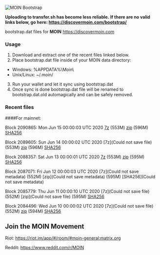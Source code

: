 ![MOIN Bootstrap](https://i.imgur.com/KjM1jMp.jpg)

**Uploading to transfer.sh has become less reliable.**
**If there are no valid links below, go here: https://discovermoin.com/bootstrap/**

bootstrap.dat files for **MOIN** https://discovermoin.com

### Usage

1. Download and extract one of the recent files linked below.
2. Place bootstrap.dat file inside of your MOIN data directory:
 - Windows: %APPDATA%\Moin\
 - Unix/Linux: ~/.moin/
3. Run your wallet and let it sync using bootstrap.dat
4. Once sync is done bootstrap.dat file will be renamed to bootstrap.dat.old automagically and can be safely removed.


### Recent files

####For mainnet:

Block 2090865: Mon Jun 15 00:00:03 UTC 2020 [7z](https://transfer.sh/T4PuZ/bootstrap.dat.20200615.7z) (553M) [zip](https://transfer.sh/FTSQh/bootstrap.dat.20200615.zip) (596M) [SHA256](https://transfer.sh/ss3GA/sha256.txt)

Block 2089605: Sun Jun 14 00:00:02 UTC 2020 [7z](Could not save file) (553M) [zip]() (596M) [SHA256]()

Block 2088357: Sat Jun 13 00:00:01 UTC 2020 [7z]() (553M) [zip]() (595M) [SHA256]()

Block 2087071: Fri Jun 12 00:00:03 UTC 2020 [7z](Could not save metadata) (552M) [zip](Could not save metadata) (595M) [SHA256](Could not save metadata)

Block 2085779: Thu Jun 11 00:00:10 UTC 2020 [7z](Could not save file) (552M) [zip](Could not save file) (595M) [SHA256](https://transfer.sh/dXiuM/sha256.txt)

Block 2084496: Wed Jun 10 00:00:02 UTC 2020 [7z](Could not save file) (552M) [zip]() (594M) [SHA256]()

## Join the MOIN Movement

Riot: https://riot.im/app/#/room/#moin-general:matrix.org

Reddit: https://www.reddit.com/r/MOIN
